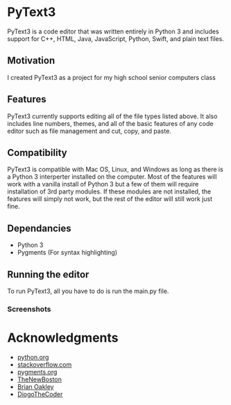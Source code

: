 # PyText3

PyText3 is a code editor that was written entirely in Python 3 and includes support for C++, HTML, Java, JavaScript, Python, Swift, and plain text files.

## Motivation

I created PyText3 as a project for my high school senior computers class

## Features

PyText3 currently supports editing all of the file types listed above. It also includes line numbers, themes, and all of the basic features of any code editor such as file management and cut, copy, and paste.

## Compatibility

PyText3 is compatible with Mac OS, Linux, and Windows as long as there is a Python 3 interperter installed on the computer. Most of the features will work with a vanilla install of Python 3 but a few of them will require installation of 3rd party modules. If these modules are not installed, the features will simply not work, but the rest of the editor will still work just fine.

## Dependancies
 - Python 3
 - Pygments (For syntax highlighting)

## Running the editor
To run PyText3, all you have to do is run the main.py file.

### Screenshots


# Acknowledgments

* [python.org](python.org)
* [stackoverflow.com](stackoverflow.com)
* [pygments.org](pygments.org)
* [TheNewBoston](https://www.youtube.com/user/thenewboston)
* [Brian Oakley](https://stackoverflow.com/users/7432/bryan-oakley)
* [DiogoTheCoder](https://www.youtube.com/channel/UCDDLOEVnBVlAMSbYRzuH-ww)

